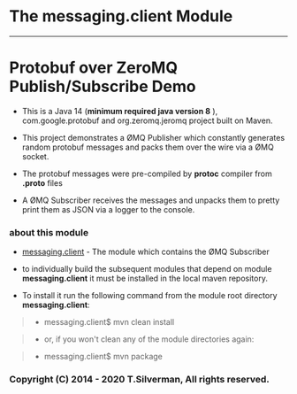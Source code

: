 #  The **messaging.client** Module
---


# Protobuf over ZeroMQ Publish/Subscribe Demo

*	This is a Java 14 (**minimum required java version 8** ), com.google.protobuf and org.zeromq.jeromq project built on Maven.


*	This project demonstrates a ØMQ Publisher which constantly generates random protobuf messages and packs them over the wire via a ØMQ socket.


*	The protobuf messages were pre-compiled by __protoc__ compiler from __.proto__ files


*	A ØMQ Subscriber receives the messages and unpacks them to pretty print them as JSON via a logger to the console.

### about this module ###

* [messaging.client](.) - The module which contains the ØMQ Subscriber


*	to individually build the subsequent modules that depend on module __messaging.client__ it must be installed in the local maven repository.


*	To install it run the following command from the module root directory __messaging.client__:


> *	messaging.client$ mvn clean install

> *	or, if you won't clean any of the module directories again:

> *	messaging.client$ mvn package



### Copyright (C) 2014 - 2020 T.Silverman, All rights reserved. ###

